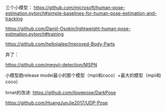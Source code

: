 三个小模型：
https://github.com/microsoft/human-pose-estimation.pytorch#simple-baselines-for-human-pose-estimation-and-tracking

https://github.com/Daniil-Osokin/lightweight-human-pose-estimation.pytorch#training 

https://github.com/hellojialee/Improved-Body-Parts



弃了：

https://github.com/megvii-detection/MSPN

小模型跑release model最小的那个模型（mpii和coco）+最大的模型（mpii和coco）

hrnet的改进:
https://github.com/ilovepose/DarkPose  

https://github.com/HuangJunJie2017/UDP-Pose
